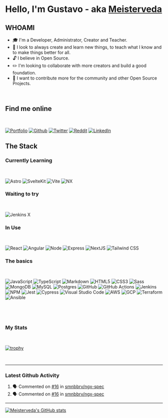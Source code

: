 # Hello, I'm Gustavo - aka [Meisterveda](https://meisterveda.com)

## WHOAMI

- :mortar_board: I'm a Developer, Administrator, Creator and Teacher.
- :telescope: I look to always create and learn new things, to teach what I know and to make things better for all.
- :unlock: I believe in Open Source.
- :pencil2: I'm looking to collaborate with more creators and build a good foundation.
- :european_castle: I want to contribute more for the community and other Open Source Projects.

<br />

## Find me online

<br />

[![Portfolio](https://img.shields.io/badge/meisterveda.com-lightgrey?style=flat-square&logo=astro)](https://meisterveda.com)
[![Github](https://img.shields.io/badge/Github-black?style=flat-square&logo=github)](https://github.com/kwhitley)
[![Twitter](https://img.shields.io/badge/Twitter-%231DA1F2.svg?style=flat-square&logo=Twitter&logoColor=white)](https://twitter.com/Meistervedasys)
[![Reddit](https://img.shields.io/badge/Reddit-red.svg?style=flat-square&logo=reddit&logoColor=white)](https://www.reddit.com/user/meisterveda)
[![LinkedIn](https://img.shields.io/badge/linkedin-%23E8E8E8.svg?style=flat-square&logo=linkedin&logoColor=0077B5)](https://www.linkedin.com/in/gustavo-cabezal-sys/)

## The Stack

### Currently Learning

<br />

![Astro](https://img.shields.io/badge/Astro-%23E8E8E8.svg?style=flat-square&logo=astro&logoColor=FF5D01)
![SvelteKit](https://img.shields.io/badge/Svelte/Kit-%23E8E8E8.svg?style=flat-square&logo=svelte&logoColor=FF3E00)
![Vite](https://img.shields.io/badge/Vite-%23E8E8E8.svg?style=flat-square&logo=vite&logoColor=646CFF)
![NX](https://img.shields.io/badge/NX-%23E8E8E8.svg?style=flat-square&logo=nx&logoColor=143055)

### Waiting to try

<br />

![Jenkins X](https://img.shields.io/badge/Jenkins%20X-%23F0F0F0.svg?style=flat-square&logo=Jenkinsx&logoColor=73C3D5)

### In Use

<br />

![React](https://img.shields.io/badge/React-%23E8E8E8.svg?style=flat-square&logo=react&logoColor=61DAFB)
![Angular](https://img.shields.io/badge/Angular-%23E8E8E8.svg?style=flat-square&logo=angular&logoColor=E23237)
![Node](https://img.shields.io/badge/Node.js-%23E8E8E8.svg?style=flat-square&logo=node.js&logoColor=339933)
![Express](https://img.shields.io/badge/Express-%23E8E8E8.svg?style=flat-square&logo=express&logoColor=000)
![NextJS](https://img.shields.io/badge/NextJS-%23E8E8E8.svg?style=flat-square&logo=Next.js&logoColor=61DAFB)
![Tailwind CSS](https://img.shields.io/badge/Tailwind%20CSS-%23E8E8E8.svg?style=flat-square&logo=TailwindCSS&logoColor=06B6D4)

### The basics

<br />

![JavaScript](https://img.shields.io/badge/javascript-%23F0F0F0.svg?style=flat-square&logo=javascript&logoColor=F7DF1E)
![TypeScript](https://img.shields.io/badge/typescript-%23E8E8E8.svg?style=flat-square&logo=typescript&logoColor=3178C6)
![Markdown](https://img.shields.io/badge/markdown-%23E8E8E8.svg?style=flat-square&logo=Markdown&logoColor=000000)
![HTML5](https://img.shields.io/badge/html5-%23E8E8E8.svg?style=flat-square&logo=html5&logoColor=E34F26)
![CSS3](https://img.shields.io/badge/css3-%23E8E8E8.svg?style=flat-square&logo=css3&logoColor=1572B6)
![Sass](https://img.shields.io/badge/Sass-%23E8E8E8.svg?style=flat-square&logo=sass&logoColor=CC6699)
![MongoDB](https://img.shields.io/badge/MongoDB-%23E8E8E8.svg?style=flat-square&logo=mongodb&logoColor=47A248)
![MySQL](https://img.shields.io/badge/mysql-%23E8E8E8.svg?style=flat-square&logo=mysql&logoColor=4479A1)
![Postgres](https://img.shields.io/badge/postgres-%23E8E8E8.svg?style=flat-square&logo=postgresql&logoColor=4169E1)
![GitHub](https://img.shields.io/badge/GitHub-%23E8E8E8.svg?style=flat-square&logo=github&logoColor=000)
![GitHub Actions](https://img.shields.io/badge/GitHub%20Actions-%23E8E8E8.svg?style=flat-square&logo=githubactions&logoColor=2088FF)
![Jenkins](https://img.shields.io/badge/Jenkins-%23F0F0F0.svg?style=flat-square&logo=Jenkins&logoColor=D24939)
![NPM](https://img.shields.io/badge/NPM-%23E8E8E8.svg?style=flat-square&logo=npm&logoColor=white)
![Jest](https://img.shields.io/badge/-jest-%23E8E8E8?style=flat-square&logo=jest&logoColor=C21325)
![Cypress](https://img.shields.io/badge/Cypress-%23E8E8E8?style=flat-square&logo=Cypress&logoColor=17202C)
![Visual Studio Code](https://img.shields.io/badge/VSCode-%23E8E8E8.svg?style=flat-square&logo=visual-studio-code&logoColor=0078d7)
![AWS](https://img.shields.io/badge/AWS-%23F0F0F0.svg?style=flat-square&logo=AmazonAWS&logoColor=232F3E)
![GCP](https://img.shields.io/badge/GCP-%23E8E8E8.svg?style=flat-square&logo=GoogleCloud&logoColor=4285F4)
![Terraform](https://img.shields.io/badge/Terraform-%23E8E8E8.svg?style=flat-square&logo=Terraform&logoColor=7B42BC)
![Ansible](https://img.shields.io/badge/Ansible-%23F0F0F0.svg?style=flat-square&logo=Ansible&logoColor=EE0000)

## <br />

### My Stats

<br />

[![trophy](https://github-profile-trophy.vercel.app/?username=meisterveda)](https://github.com/meisterveda/github-profile-trophy)

<br />

---

### Latest Github Activity

<!--START_SECTION:activity-->

1. 🗣 Commented on [#16](https://github.com/smnbbrv/ngx-spec/issues/16) in [smnbbrv/ngx-spec](https://github.com/smnbbrv/ngx-spec)
2. 🗣 Commented on [#16](https://github.com/smnbbrv/ngx-spec/issues/16) in [smnbbrv/ngx-spec](https://github.com/smnbbrv/ngx-spec)
<!--END_SECTION:activity-->

---

[![Meisterveda's GitHub stats](https://github-readme-stats.vercel.app/api?username=Meisterveda)](https://github.com/Meisterveda/github-readme-stats)
